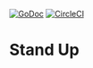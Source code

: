 [![GoDoc](https://godoc.org/github.com/giantswarm/standup?status.svg)](http://godoc.org/github.com/giantswarm/standup) [![CircleCI](https://circleci.com/gh/giantswarm/standup.svg?style=shield&circle-token=cbabd7d13186f190fca813db4f0c732b026f5f6c)](https://circleci.com/gh/giantswarm/standup)

# Stand Up
